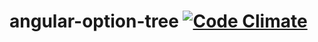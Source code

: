 angular-option-tree
[![Code Climate](https://codeclimate.com/github/passy/angular-masonry.png)](https://codeclimate.com/github/passy/angular-masonry)
===================
